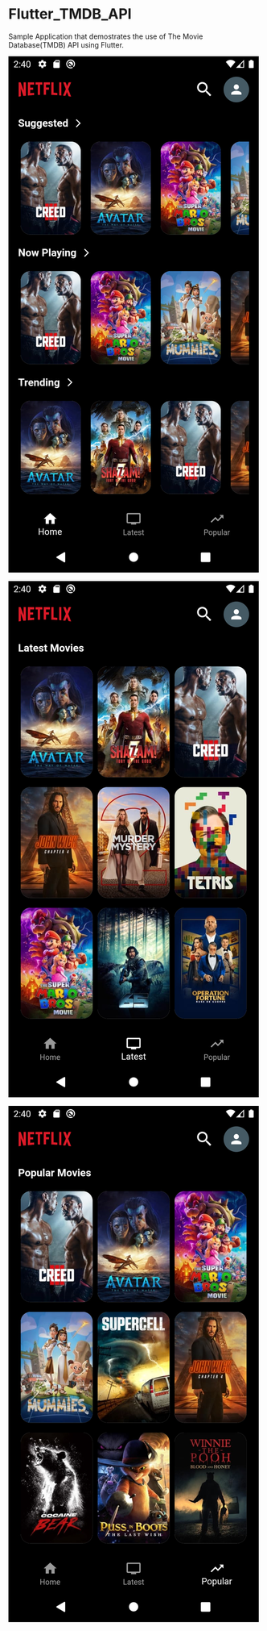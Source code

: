 # Flutter_TMDB_API

Sample Application that demostrates the use of The Movie Database(TMDB) API using Flutter.

![alt text](https://github.com/ChinmayNanaware/Flutter_TMDB_API/blob/main/tmdb_app/Screenshots/Screenshot_1680945009.png?raw=true)

![alt text](https://github.com/ChinmayNanaware/Flutter_TMDB_API/blob/main/tmdb_app/Screenshots/Screenshot_1680945011.png?raw=true)

![alt text](https://github.com/ChinmayNanaware/Flutter_TMDB_API/blob/main/tmdb_app/Screenshots/Screenshot_1680945013.png?raw=true)
